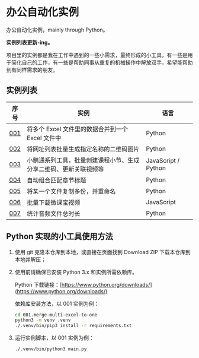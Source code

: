 # 办公自动化实例

办公自动化实例，mainly through Python。

**实例列表更新-ing。**

项目里的实例都是我在工作中遇到的一些小需求，最终形成的小工具。有一些是用于简化自己的工作，有一些是帮助同事从重复的机械操作中解放双手，希望能帮助到有同样需求的朋友。

## 实例列表

|序号|实例|语言|
|---|---|---|
|[001](./001.merge-multi-excel-to-one/)|将多个 Excel 文件里的数据合并到一个 Excel 文件中|Python|
|[002](./002.batch-gen-qrcode/)|将网址列表批量生成指定名称的二维码图片|Python|
|[003](.md)|小鹅通系列工具，批量创建课程小节、生成分享二维码、更新关联视频等|JavaScript / Python|
|[004](./004.sticky-chapter-node-title/)|自动组合匹配章节标题|Python|
|[005](./005.batch-copy-files/)|将某一个文件复制多份，并重命名|Python|
|[006](./006.batch-download-wkzj-videos/)|批量下载微课宝视频|JavaScript|
|[007](./007.count-audio-duration/)|统计音频文件总时长|Python|

## Python 实现的小工具使用方法

1. 使用 git 克隆本仓库到本地，或直接在页面找到 Download ZIP 下载本仓库到本地并解压；

2. 使用前请确保已安装 Python 3.x 和实例所需依赖库。

    Python 下载链接：[https://www.python.org/downloads/](https://www.python.org/downloads/)

    依赖库安装方法，以 001 实例为例：

    ```bash
    cd 001.merge-multi-excel-to-one
    python3 -m venv .venv
    ./.venv/bin/pip3 install -r requirements.txt
    ```

3. 运行实例脚本，以 001 实例为例：

    ```bash
    ./.venv/bin/python3 main.py
    ```
